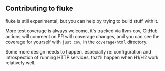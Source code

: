 ## Contributing to fluke

fluke is still experimental, but you can help by trying to build
stuff with it.

More test coverage is always welcome, it's tracked via llvm-cov, GitHub
actions will comment on PR with coverage changes, and you can see the
coverage for yourself with `just cov`, in the `coverage/html` directory.

Some more design needs to happen, especially re: configuration and
introspection of running HTTP services, that'll happen when H1/H2
work relatively well.
